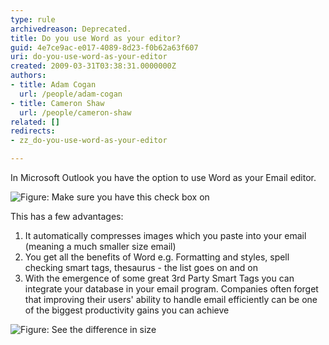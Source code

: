 ```yaml
---
type: rule
archivedreason: Deprecated.
title: Do you use Word as your editor?
guid: 4e7ce9ac-e017-4089-8d23-f0b62a63f607
uri: do-you-use-word-as-your-editor
created: 2009-03-31T03:38:31.0000000Z
authors:
- title: Adam Cogan
  url: /people/adam-cogan
- title: Cameron Shaw
  url: /people/cameron-shaw
related: []
redirects:
- zz_do-you-use-word-as-your-editor

---
```


In Microsoft Outlook you have the option to use Word as your Email editor. 

<!--endintro-->

![Figure: Make sure you have this check box on](OutlookWordAsEditor.gif)

This has a few advantages:

1. It automatically compresses images which you paste into your email (meaning a much smaller size email)
2. You get all the benefits of Word e.g. Formatting and styles, spell checking smart tags, thesaurus - the list goes on and on
3. With the emergence of some great 3rd Party Smart Tags you can integrate your database in your email program. Companies often forget that improving their users' ability to handle email efficiently can be one of the biggest productivity gains you can achieve

![Figure: See the difference in size](OutlookUsingWordAsMyEditor.gif)
